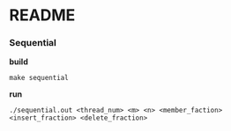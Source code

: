 # README

### Sequential

**build**

`make sequential`

**run**

`./sequential.out <thread_num> <m> <n> <member_faction> <insert_fraction> <delete_fraction>`


